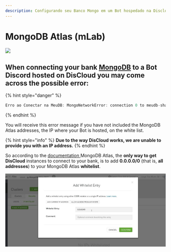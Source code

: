 ```yaml
---
description: Configurando seu Banco Mongo em um Bot hospedado na Discloud.
---
```


# MongoDB Atlas (mLab)

![](../../../.gitbook/assets/maxresdefault.jpg)

## When connecting your bank [MongoDB](https://mlab.com/) to a Bot Discord hosted on DisCloud you may come across the possible error:

{% hint style="danger" %}
```javascript
Erro ao Conectar na MeuDB: MongoNetworkError: connection 0 to meudb-shard-00-00-9m7sg.mongodb.net:27017 closed
```
{% endhint %}

You will receive this error message if you have not included the MongoDB Atlas addresses, the IP where your Bot is hosted, on the white list.

{% hint style="info" %}
**Due to the way DisCloud works, we are unable to provide you with an IP address.**
{% endhint %}

So according to the [documentation ](https://docs.atlas.mongodb.com/security-whitelist/)MongoDB Atlas, the **only way to get DisCloud** instances to connect to your bank, is to add **0.0.0.0/0** (that is, **all addresses**) to your MongoDB Atlas **whitelist**.

![](../../../.gitbook/assets/Capturar.PNG)
